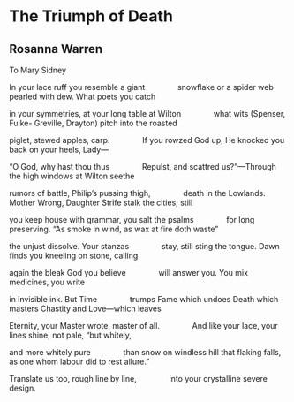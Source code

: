 # The Triumph of Death
## Rosanna Warren
To Mary Sidney

In your lace ruff you resemble a giant
              snowflake or a spider web
pearled with dew. What poets you catch

in your symmetries, at your long table at Wilton
              what wits (Spenser, Fulke-
Greville, Drayton) pitch into the roasted

piglet, stewed apples, carp.
              If you rowzed God up, He
knocked you back on your heels, Lady—

“O God, why hast thou thus
              Repulst, and scattred us?”—Through the high
windows at Wilton seethe

rumors of battle, Philip’s pussing thigh,
              death in the Lowlands. Mother Wrong,
Daughter Strife stalk the cities; still

you keep house with grammar, you salt the psalms
              for long preserving. “As smoke in wind,
as wax at fire doth waste”

the unjust dissolve. Your stanzas
              stay, still sting the tongue.
Dawn finds you kneeling on stone, calling

again the bleak God you believe
              will answer you.
You mix medicines, you write

in invisible ink. But Time
              trumps Fame which undoes Death
which masters Chastity and Love—which leaves

Eternity, your Master wrote, master of all.
              And like your lace, your lines
shine, not pale, “but whitely,

and more whitely pure
              than snow on windless hill that flaking falls,
as one whom labour did to rest allure.”

Translate us too, rough line by line,
              into your crystalline
severe design.